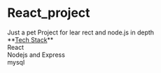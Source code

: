 # React_project
<p> Just a pet Project for lear rect and node.js in depth
<br>**<ins>Tech Stack</ins>**
<br> React
<br> Nodejs and Express
<br> mysql</p>
